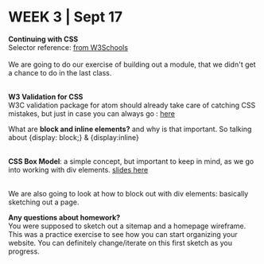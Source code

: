 <h1>WEEK 3 | Sept 17 </h1>
<p><b>Continuing with CSS</b><br>
Selector reference: <a href=" https://www.w3schools.com/cssref/css_selectors.asp">from W3Schools</a><br><br>
We are going to do our exercise of building out a module, that we didn't get a chance to do in the last class.<br><br>

<p><b>W3 Validation for CSS</b><br>
W3C validation package for atom should already take care of catching CSS mistakes, but just in case you can always go : <a href="https://jigsaw.w3.org/css-validator/#validate_by_upload">here</a></p>

What are <b>block and inline elements?</b> and why is that important. So talking about {display: block;} & {display:inline} <br><br>

<b>CSS Box Model</b>: a simple concept, but important to keep in mind, as we go into working with div elements.  <a href= "IntrotoWeb_W2_CSSBoxModel.pdf">slides here</a><br><br>

We are also going to look at how to block out with div elements: basically sketching out a page.

</p>
<p><b>Any questions about homework? </b><br>
You were supposed to sketch out a sitemap and a homepage wireframe. This was a practice exercise to see how you can start organizing your website. You can definitely change/iterate on this first sketch as you progress.</p>
